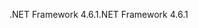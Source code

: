 <span data-ttu-id="07374-101">.NET Framework 4.6.1</span><span class="sxs-lookup"><span data-stu-id="07374-101">.NET Framework 4.6.1</span></span>